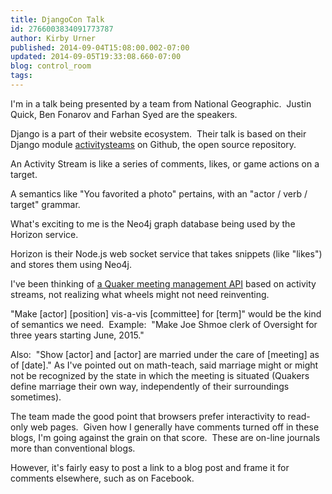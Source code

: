 ```yaml
---
title: DjangoCon Talk
id: 2766003834091773787
author: Kirby Urner
published: 2014-09-04T15:08:00.002-07:00
updated: 2014-09-05T19:33:08.660-07:00
blog: control_room
tags: 
---
```


I'm in a talk being presented by a team from National Geographic.  Justin Quick, Ben Fonarov and Farhan Syed are the speakers.

Django is a part of their website ecosystem.  Their talk is based on their Django module [activitysteams](https://github.com/natgeo/activitystreams) on Github, the open source repository.

An Activity Stream is like a series of comments, likes, or game actions on a target.

A semantics like "You favorited a photo" pertains, with an "actor / verb / target" grammar.

What's exciting to me is the Neo4j graph database being used by the Horizon service.

Horizon is their Node.js web socket service that takes snippets (like "likes") and stores them using Neo4j.

I've been thinking of [a Quaker meeting management API](http://worldgame.blogspot.com/2014/09/djangocon-2014.html) based on activity streams, not realizing what wheels might not need reinventing.

"Make [actor] [position] vis-a-vis [committee] for [term]" would be the kind of semantics we need.  Example:  "Make Joe Shmoe clerk of Oversight for three years starting June, 2015."

Also:  "Show [actor] and [actor] are married under the care of [meeting] as of [date]." As I've pointed out on math-teach, said marriage might or might not be recognized by the state in which the meeting is situated (Quakers define marriage their own way, independently of their surroundings sometimes).

The team made the good point that browsers prefer interactivity to read-only web pages.  Given how I generally have comments turned off in these blogs, I'm going against the grain on that score.  These are on-line journals more than conventional blogs.

However, it's fairly easy to post a link to a blog post and frame it for comments elsewhere, such as on Facebook.